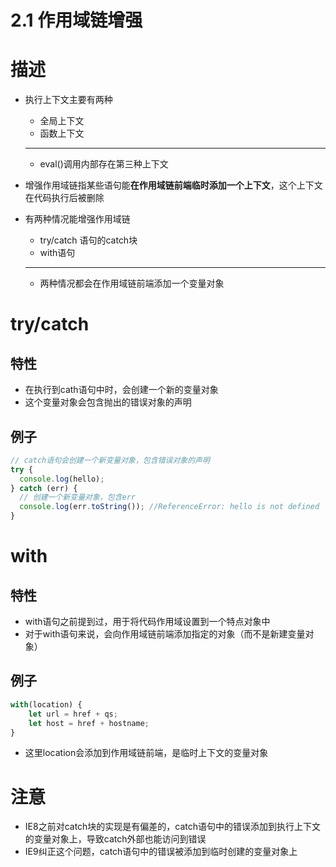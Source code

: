 # 2.1 作用域链增强

# 描述

- 执行上下文主要有两种
    - 全局上下文
    - 函数上下文
    
    ---
    
    - eval()调用内部存在第三种上下文
- 增强作用域链指某些语句能**在作用域链前端临时添加一个上下文**，这个上下文在代码执行后被删除
- 有两种情况能增强作用域链
    - try/catch 语句的catch块
    - with语句
    
    ---
    
    - 两种情况都会在作用域链前端添加一个变量对象

# try/catch

## 特性

- 在执行到cath语句中时，会创建一个新的变量对象
- 这个变量对象会包含抛出的错误对象的声明

## 例子

```jsx
// catch语句会创建一个新变量对象，包含错误对象的声明
try {
  console.log(hello);
} catch (err) {
  // 创建一个新变量对象，包含err
  console.log(err.toString()); //ReferenceError: hello is not defined
}
```

# with

## 特性

- with语句之前提到过，用于将代码作用域设置到一个特点对象中[](../%E8%AF%AD%E8%A8%80%E5%9F%BA%E7%A1%80%2089d20755080b4eafb61e070af8efb662/6%204%20with%E8%AF%AD%E5%8F%A5%2060be3c84d862451ba106342ef7d9e88b.md)
- 对于with语句来说，会向作用域链前端添加指定的对象（而不是新建变量对象）

## 例子

```jsx
with(location) {
	let url = href + qs;
	let host = href + hostname;
}
```

- 这里location会添加到作用域链前端，是临时上下文的变量对象

# 注意

- IE8之前对catch块的实现是有偏差的，catch语句中的错误添加到执行上下文的变量对象上，导致catch外部也能访问到错误
- IE9纠正这个问题，catch语句中的错误被添加到临时创建的变量对象上